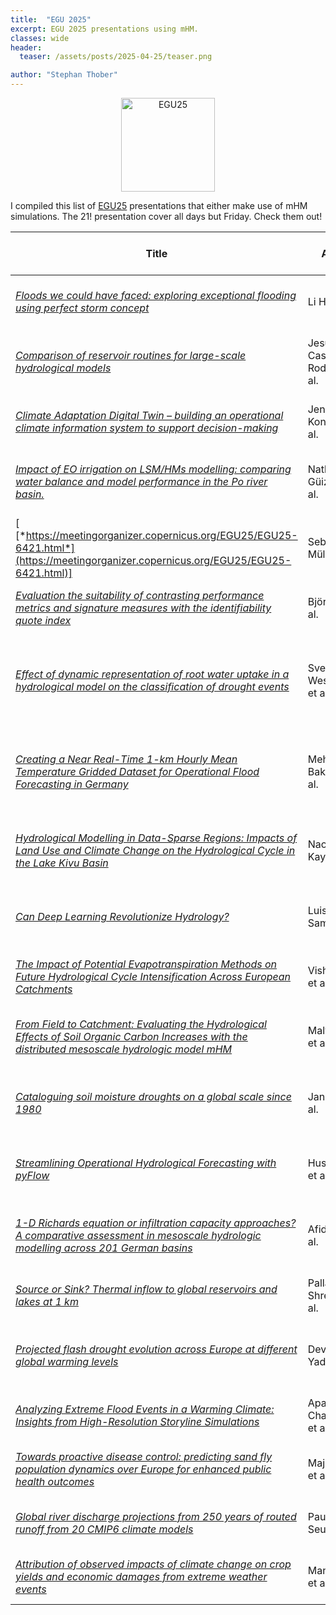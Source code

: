 ```yaml
---
title:  "EGU 2025"
excerpt: EGU 2025 presentations using mHM.
classes: wide
header:
  teaser: /assets/posts/2025-04-25/teaser.png

author: "Stephan Thober"
---
```


<p align="center">
    <a href="https://www.egu25.eu/"> 
        <img src="https://www.egu25.eu/template_egu25_logo.svg" alt="EGU25" width="150px" />
    </a>
</p> 

I compiled this list of [EGU25](https://www.egu25.eu/) presentations that either make use of mHM simulations. The 21! presentation cover all days but Friday. Check them out!

| Title | Authors | Session (Code) | Date & Time (CEST) | Location |
| --- | --- | --- | --- | --- |
| [*Floods we could have faced: exploring exceptional flooding using perfect storm concept*](https://meetingorganizer.copernicus.org/EGU25/EGU25-8953.html) | Li Han et al. | HS7.8 | Mon, 28 Apr, 08:55–09:05 | R 2.17 |
| [*Comparison of reservoir routines for large-scale hydrological models*](https://meetingorganizer.copernicus.org/EGU25/EGU25-16223.html) | Jesús Casado-Rodríguez et al. | HS2.2.1 | Mon, 28 Apr 2025, 15:10–15:20 | R C | 
| [*Climate Adaptation Digital Twin – building an operational climate information system to support decision-making*](https://meetingorganizer.copernicus.org/EGU25/EGU25-15811.html) | Jenni Kontkanen et al. | ESSI1.6 | Mon, 28 Apr, 16:45–16:55 | R 2.92 | 
| [*Impact of EO irrigation on LSM/HMs modelling: comparing water balance and model performance in the Po river basin.*](https://meetingorganizer.copernicus.org/EGU25/EGU25-14499.html) | Nathaly Güiza-Villa et al.| HS2.2.1 | Mon, 28 Apr 2025, 17:25–17:35 | R C |
[ [*https://meetingorganizer.copernicus.org/EGU25/EGU25-6421.html*](https://meetingorganizer.copernicus.org/EGU25/EGU25-6421.html)] | Sebastian Müller et al. | HS1.3.4 | Tue 29 Apr, 08:30–12:30 | H A, A.11 | 
| [*Evaluation the suitability of contrasting performance metrics and signature measures with the identifiability quote index*](https://meetingorganizer.copernicus.org/EGU25/EGU25-14940.html) | Björn Guse et al. | Tue, 29 Apr, 08:30–12:30 | Hall A, A.5 |
| [*Effect of dynamic representation of root water uptake in a hydrological model on the classification of drought events*](https://meetingorganizer.copernicus.org/EGU25/EGU25-12583.html) | Sven Westermann et al. | HS2.2.1  | Tue, 29 Apr 2025, 10:45–12:30 (poster session) | Hall A, A.23 | 
| [*Creating a Near Real-Time 1-km Hourly Mean Temperature Gridded Dataset for Operational Flood Forecasting in Germany*](https://meetingorganizer.copernicus.org/EGU25/EGU25-19023.html) | Mehrdad M. Bakhtiari et al. | HS4.8 | Tue, 29 Apr 2025, 10:45–12:30 (poster session) | Hall A, A.46 |
| [*Hydrological Modelling in Data-Sparse Regions: Impacts of Land Use and Climate Change on the Hydrological Cycle in the Lake Kivu Basin*](https://meetingorganizer.copernicus.org/EGU25/EGU25-4422.html) | Naomie Kayitesi et al. | HS2.1.6 | Tue, 29 Apr 2025, 10:53–10:55 | PICO spot A, PICOA.5 | 
| [*Can Deep Learning Revolutionize Hydrology?*](https://meetingorganizer.copernicus.org/EGU25/EGU25-11752.html) | Luis Samaniego | HS1.3.4 | Tue, 29 Apr 2025, 14:00–14:20 | R 2.44 |
| [*The Impact of Potential Evapotranspiration Methods on Future Hydrological Cycle Intensification Across European Catchments*](https://meetingorganizer.copernicus.org/EGU25/EGU25-392.html) | Vishal Tudar et al. | HS2.4.3 | Tue, 29 Apr, 15:05–15:15 | R 2.15 |
| [*From Field to Catchment: Evaluating the Hydrological Effects of Soil Organic Carbon Increases with the distributed mesoscale hydrologic model mHM*](https://meetingorganizer.copernicus.org/EGU25/EGU25-18191.html) | Malve Heinz et al. | HS2.4.4 | Wed, 30 Apr 2025, 08:54–08:56 | PICO spot A, PICOA.13 |
| [*Cataloguing soil moisture droughts on a global scale since 1980*](https://meetingorganizer.copernicus.org/EGU25/EGU25-20568.html) | Jan Řehoř et al. | HS2.4.1 | Wed, 30 Apr 2025, 08:45–08:55 | R B |
| [*Streamlining Operational Hydrological Forecasting with pyFlow*](https://meetingorganizer.copernicus.org/EGU25/EGU25-13357.html) | Husain Najafi et al. | HS4.6 | Wed, 30 Apr 2025, 14:00–15:45 | Hall A, A.58 |
| [*1-D Richards equation or infiltration capacity approaches? A comparative assessment in mesoscale hydrologic modelling across 201 German basins*](https://meetingorganizer.copernicus.org/EGU25/EGU25-7161.html) | Afid Kholis et al. | HS2.5.1 | Wed, 30 Apr 2025, 17:20–17:30 | R 3.16/17 |
| [*Source or Sink? Thermal inflow to global reservoirs and lakes at 1 km*](https://meetingorganizer.copernicus.org/EGU25/EGU25-13249.html) | Pallav Kumar Shrestha et al. | HS2.5.1 | Wed 30 Apr, 17:30–17:40 | R 3.16/17 |
| [*Projected flash drought evolution across Europe at different global warming levels*](https://meetingorganizer.copernicus.org/EGU25/EGU25-727.html) | Devvrat Yadav et al. | HS2.4.1 | Thu, 01 May 2025, 08:30–10:15 | Hall A, A.28 |
| [*Analyzing Extreme Flood Events in a Warming Climate: Insights from High-Resolution Storyline Simulations*](https://meetingorganizer.copernicus.org/EGU25/EGU25-6954.html) | Aparna Chandrasekar et al. | HS2.4.1 | Thu, 01 May, 08:30–10:15  | Hall A, A.44 |
| [*Towards proactive disease control: predicting sand fly population dynamics over Europe for enhanced public health outcomes*](https://meetingorganizer.copernicus.org/EGU25/EGU25-13586.html) | Majid Soheili et al. | NH10.4 |  Thu, 01 May, 08:46–08:56 | R 1.31/32 |
| [*Global river discharge projections from 250 years of routed runoff from 20 CMIP6 climate models*](https://meetingorganizer.copernicus.org/EGU25/EGU25-11544.html) | Pauline Seubert et al. | HS2.5.1 | Thu, 01 May, 09:55–10:05 | R 3.16/17 |
| [*Attribution of observed impacts of climate change on crop yields and economic damages from extreme weather events*](https://meetingorganizer.copernicus.org/EGU25/EGU25-19155.html) | Mans Nagpal et al. | CL3.1.3 | Thu, 01 May, 15:10–15:20 | R F1 |